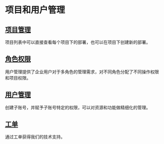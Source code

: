 # 项目和用户管理


## [项目管理](./project.md)

项目列表中可以直接查看每个项目下的部署，也可以在项目下创建新的部署。

## [角色权限](./role.md)

用户管理提供了企业用户对于多角色的管理需求，对不同角色分配了不同操作权限和项目权限。

## [用户管理](./user.md)

创建子账号，并赋予子账号特定的权限，可以对资源和功能做精细化的管理。

## [工单](./tickets.md)

通过工单获得我们的技术支持。